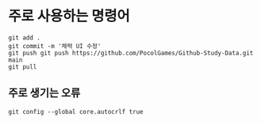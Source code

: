 # 주로 사용하는 명령어
```
git add .
git commit -m '체력 UI 수정'
git push git push https://github.com/PocolGames/Github-Study-Data.git main
git pull
```

## 주로 생기는 오류
```
git config --global core.autocrlf true
```
